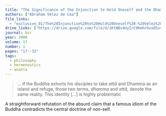 ```yaml
---
title: "The Significance of the Injunction to Hold Oneself and the Dhamma as an Island and a Refuge in the Buddha's Teaching"
authors: ["Abraham Vélez de Cea"]
file_links:
  - "exclusive_01/The%20Injunction%20to%20Hold%20Oneself%20-%20Vélez%20de%20Cea.pdf"
drive_links: ["https://drive.google.com/file/d/1KtNBv4UyIrC0KmhrGvxD5xvxekiLtwJs/view?usp=drivesdk"]
journal: bsr
year: 2000
volume: 17
number: 1
pages: "17--33"
tags:
  - philosophy
  - hermeneutics
  - anatta
---
```


> … if the Buddha exhorts his disciples to take *attā* and Dhamma as an island and refuge, those two terms, *dhamma* and *attā*, denote the same reality. This identity [...] is highly problematic

A straightforward refutation of the absurd claim that a famous idiom of the Buddha contradicts the central doctrine of non-self.
